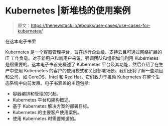 # Kubernetes |新堆栈的使用案例

> 原文：<https://thenewstack.io/ebooks/use-cases/use-cases-for-kubernetes/>

在这本电子书里

Kubernetes 是一个容器管理平台，旨在运行企业级、支持云且可通过网络扩展的 IT 工作负载。对于新用户和新用户来说，强调团队和组织如何利用 Kubernetes 是很重要的。这本电子书首先概述了 Kubernetes 平台及其功能，然后介绍了在生产中使用 Kubernetes 的客户的使用模式和关键部署场景。我们还将了解一些项目和公司，如 CoreOS、Intel 和 Red Hat，它们致力于推动 Kubernetes 在整个生态系统中向前发展。电子书涵盖的主题包括:

*   容器编排和管理的兴起。
*   Kubernetes 平台和架构概述。
*   基于 Kubernetes 解决方案的部署目标。
*   Kubernetes 的主要客户使用案例。
*   使用 Kubernetes 时需要知道的。